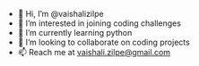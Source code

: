 - 👋 Hi, I’m @vaishalizilpe
- 👀 I’m interested in joining coding challenges
- 🌱 I’m currently learning python
- 💞️ I’m looking to collaborate on coding projects
- 📫 Reach me at vaishali.zilpe@gmail.com

<!---
vaishalizilpe/vaishalizilpe is a ✨ special ✨ repository because its `README.md` (this file) appears on your GitHub profile.
You can click the Preview link to take a look at your changes.
--->
